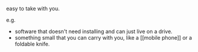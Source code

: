easy to take with you.

e.g. 
- software that doesn't need installing and can just live on a drive.
- something small that you can carry with you, like a [[mobile phone]] or a foldable knife.
